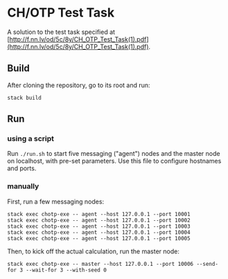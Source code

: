 # CH/OTP Test Task

A solution to the test task specified at [http://f.nn.lv/od/5c/8y/CH_OTP_Test_Task(1).pdf](http://f.nn.lv/od/5c/8y/CH_OTP_Test_Task(1).pdf).

## Build

After cloning the repository, go to its root and run:

```
stack build
```

## Run

### using a script

Run ```./run.sh``` to start five messaging ("agent") nodes and the master node on localhost, with pre-set parameters. Use this file to configure hostnames and ports.

### manually

First, run a few messaging nodes:

```
stack exec chotp-exe -- agent --host 127.0.0.1 --port 10001
stack exec chotp-exe -- agent --host 127.0.0.1 --port 10002
stack exec chotp-exe -- agent --host 127.0.0.1 --port 10003
stack exec chotp-exe -- agent --host 127.0.0.1 --port 10004
stack exec chotp-exe -- agent --host 127.0.0.1 --port 10005
```

Then, to kick off the actual calculation, run the master node:

```
stack exec chotp-exe -- master --host 127.0.0.1 --port 10006 --send-for 3 --wait-for 3 --with-seed 0
```

